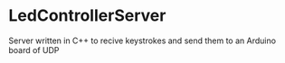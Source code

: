 # LedControllerServer
Server written in C++ to recive keystrokes and send them to an Arduino board of UDP
